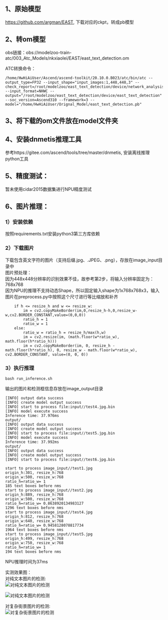 ## 1、原始模型
https://github.com/argman/EAST, 下载对应的ckpt，转成pb模型

## 2、转om模型
obs链接：obs://modelzoo-train-atc/003_Atc_Models/nkxiaolei/EAST/east_text_detection.om

ATC转换命令：
```
/home/HwHiAiUser/Ascend/ascend-toolkit/20.10.0.B023/atc/bin/atc --output_type=FP32 --input_shape="input_images:1,448,448,3" --check_report=/root/modelzoo/east_text_detection/device/network_analysis.report --input_format=NHWC --output="/root/modelzoo/east_text_detection/device/east_text_detection" --soc_version=Ascend310 --framework=3 --model="/home/HwHiAiUser/Orignal_Model/east_text_detection.pb" 
```

## 3、将下载的om文件放在model文件夹

## 4、安装dnmetis推理工具
参考https://gitee.com/ascend/tools/tree/master/dnmetis, 安装离线推理python工具

## 5、精度测试：
暂未使用cidar2015数据集进行NPU精度测试

## 6、图片推理：
### 1）安装依赖
按照requirements.txt安装python3第三方库依赖

### 2）下载图片
下载包含英文字符的图片（支持后缀.jpg、.JPEG、.png），存放在image_input目录中\
图片预处理：\
因为448x448分辨率的识别效果不佳，故参考第2步，将输入分辨率固定为：768x768 \
因为NPU的推理不支持动态Shape，所以固定输入shape为1x768x768x3，输入图片在preprocess.py中按照这个尺寸进行等比缩放和补齐
```
    if h <= resize_h and w <= resize_w:
        im = cv2.copyMakeBorder(im,0,resize_h-h,0,resize_w-w,cv2.BORDER_CONSTANT,value=(0,0,0))
        ratio_h = 1
        ratio_w = 1
    else:
        ratio_w = ratio_h = resize_h/max(h,w)
        im = cv2.resize(im, (math.floor(w*ratio_w), math.floor(h*ratio_h)))
        im = cv2.copyMakeBorder(im, 0, resize_h - math.floor(h*ratio_h), 0, resize_w - math.floor(w*ratio_w), cv2.BORDER_CONSTANT, value=(0, 0, 0))
```

### 3）执行推理
```
bash run_inference.sh
```
输出的图片和检测框信息存放在image_output目录
```
[INFO] output data success
[INFO] create model output success
[INFO] start to process file:input//test4.jpg.bin
[INFO] model execute success
Inference time: 37.976ms
output/
[INFO] output data success
[INFO] create model output success
[INFO] start to process file:input//test5.jpg.bin
[INFO] model execute success
Inference time: 37.992ms
output/
[INFO] output data success
[INFO] create model output success
[INFO] start to process file:input//test6.jpg.bin

start to process image_input//test1.jpg
origin_h:301, resize_h:768
origin_w:500, resize_w:768
ratio_h=ratio_w= 1
185 text boxes before nms
start to process image_input//test2.jpg
origin_h:889, resize_h:768
origin_w:500, resize_w:768
ratio_h=ratio_w= 0.8638920134983127
1296 text boxes before nms
start to process image_input//test4.jpg
origin_h:812, resize_h:768
origin_w:640, resize_w:768
ratio_h=ratio_w= 0.9458128078817734
1964 text boxes before nms
start to process image_input//test5.jpg
origin_h:499, resize_h:768
origin_w:750, resize_w:768
ratio_h=ratio_w= 1
194 text boxes before nms
```
NPU推理时间为37ms

实测效果图：\
对纯文本图片的检测:\
![对纯文本图片的检测](https://images.gitee.com/uploads/images/2020/1109/185333_1aadf2fa_7866623.jpeg "test2.jpg")

![对纯文本图片的检测](https://images.gitee.com/uploads/images/2020/1109/203854_11174a0b_7866623.jpeg "test11.jpg")

对复杂街景图片的检测:\
![对复杂街景图片的检测](https://images.gitee.com/uploads/images/2020/1109/185408_2de62a8e_7866623.jpeg "test3.jpg")